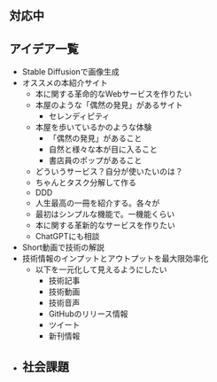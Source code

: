 ## 対応中

## アイデア一覧

- Stable Diffusionで画像生成
- オススメの本紹介サイト
  - 本に関する革命的なWebサービスを作りたい
  - 本屋のような「偶然の発見」があるサイト
    - セレンディピティ
  - 本屋を歩いているかのような体験
    - 「偶然の発見」があること
    - 自然と様々な本が目に入ること
    - 書店員のポップがあること
  - どういうサービス？自分が使いたいのは？
  - ちゃんとタスク分解して作る
  - DDD
  - 人生最高の一冊を紹介する。各々が
  - 最初はシンプルな機能で。一機能くらい
  - 本に関する革新的なサービスを作りたい
  - ChatGPTにも相談
- Short動画で技術の解説
- 技術情報のインプットとアウトプットを最大限効率化
  - 以下を一元化して見えるようにしたい
    - 技術記事
    - 技術動画
    - 技術音声
    - GitHubのリリース情報
    - ツイート
    - 新刊情報
- 社会課題
  -  

